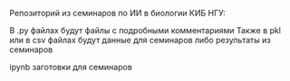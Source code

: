 Репозиторий из семинаров по ИИ в биологии КИБ НГУ: 

В .py файлах будут файлы с подробными комментариями
Также в pkl или в csv файлах будут данные для семинаров либо результаты из семинаров

ipynb заготовки для семинаров
